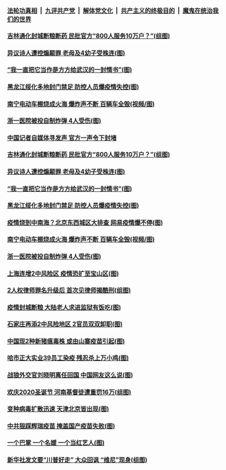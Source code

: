 

####  [法轮功真相](../../../../basic/blob/master/README.md?t=01250701) &nbsp;|&nbsp; [九评共产党](../../../../9ping.md/blob/master/README.md?t=01250701) &nbsp;|&nbsp; [解体党文化](../../../../jtdwh.md/blob/master/README.md?t=01250701)  &nbsp;|&nbsp; [共产主义的终极目的](../../../../gczydzjmd.md/blob/master/README.md?t=01250701) &nbsp;|&nbsp; [魔鬼在统治我们的世界](../../../../mgztzwmdsj.md/blob/master/README.md?t=01250701) 

#### [吉林通化封城断粮断药 民批官方“800人服务10万户？”(组图)](../pages/p1/960213.md?t=01250701) 

#### [异议诗人遭控煽颠罪 老母及4幼子受株连(图)](../pages/p1/960202.md?t=01250701) 

#### [“我一直把它当作是方方给武汉的一封情书”(图)](../pages/p1/960134.md?t=01250701) 

#### [黑龙江绥化多地封门禁足 防控人员爆疫情失控(图)](../pages/p1/960133.md?t=01250701) 

#### [南宁电动车棚烧成火海 爆炸声不断 百辆车全毁(视频/图)](../pages/p1/960124.md?t=01250701) 

#### [浙一医院被投自制炸弹 4人受伤(图)](../pages/p1/960018.md?t=01250701) 

#### [中国记者自媒体寻发声 官方一声令下封堵](../pages/p1/960227.md?t=01250701) 

#### [吉林通化封城断粮断药 民批官方“800人服务10万户？”(组图)](../pages/p1/960213.md?t=01250701) 

#### [异议诗人遭控煽颠罪 老母及4幼子受株连(图)](../pages/p1/960202.md?t=01250701) 

#### [“我一直把它当作是方方给武汉的一封情书”(图)](../pages/p1/960134.md?t=01250701) 

#### [黑龙江绥化多地封门禁足 防控人员爆疫情失控(图)](../pages/p1/960133.md?t=01250701) 

#### [疫情烧到中南海？北京东西城区大排查 网易疫情爆不停(图)](../pages/p1/960129.md?t=01250701) 

#### [南宁电动车棚烧成火海 爆炸声不断 百辆车全毁(视频/图)](../pages/p1/960124.md?t=01250701) 

#### [浙一医院被投自制炸弹 4人受伤(图)](../pages/p1/960018.md?t=01250701) 

#### [上海连增2中风险区 疫情恐扩至宝山区(图)](../pages/p1/960010.md?t=01250701) 

#### [2人权律师罪名升级后 首次见律师揭酷刑(组图)](../pages/p1/960001.md?t=01250701) 

#### [疫情封城断粮 大陆老人求进监狱有饭吃(图)](../pages/p1/960022.md?t=01250701) 

#### [石家庄再添2中风险地区 2官员双双卸职(图)](../pages/p1/959946.md?t=01250701) 

#### [中国现2种新猪瘟毒株 或由山寨疫苗引起(图)](../pages/p1/959979.md?t=01250701) 

#### [哈市正大实业39员工染疫 残忍杀上万小鸡(图)](../pages/p1/959995.md?t=01250701) 

#### [战狼外交官刘晓明离任回国 中国网友这么说(图)](../pages/p1/959970.md?t=01250701) 

#### [欢庆2020圣诞节 河南基督徒遭重罚16万(组图)](../pages/p1/959964.md?t=01250701) 

#### [变种病毒扩散迅速 天津北京皆出现(图)](../pages/p1/959939.md?t=01250701) 

#### [中共狠踩辉瑞疫苗 掩盖国产疫苗失败(图)](../pages/p1/959926.md?t=01250701) 

#### [一个巴掌 一个名媛 一个当红​​​​​​​艺人(图)](../pages/p1/959914.md?t=01250701) 

#### [新华社发文要“川普好走” 大众回讽 “维尼”现身(组图)](../pages/p1/959899.md?t=01250701) 

